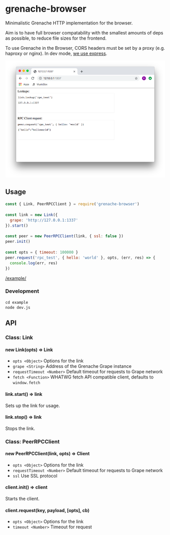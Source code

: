 # grenache-browser

Minimalistic Grenache HTTP implementation for the browser.

Aim is to have full browser compatability with the smallest amounts of deps as possible, to reduce file sizes for the frontend.

To use Grenache in the Browser, CORS headers must be set by a proxy (e.g. haproxy or nginx). In dev mode, [we use express](/example/dev.js).

![browser.png](browser.png)


## Usage

```js
const { Link, PeerRPCClient } = require('grenache-browser')

const link = new Link({
  grape: 'http://127.0.0.1:1337'
}).start()

const peer = new PeerRPCClient(link, { ssl: false })
peer.init()

const opts = { timeout: 100000 }
peer.request('rpc_test', { hello: 'world' }, opts, (err, res) => {
  console.log(err, res)
})
```

[/example/](/example/)


### Development

```
cd example
node dev.js
```

## API

### Class: Link

#### new Link(opts) => Link

 - `opts <Object>` Options for the link
  - `grape <String>` Address of the Grenache Grape instance
  - `requestTimeout <Number>` Default timeout for requests to Grape network
  - `fetch <Function>` WHATWG fetch API compatible client, defaults to `window.fetch`


#### link.start() => link

Sets up the link for usage.

#### link.stop()  => link

Stops the link.


### Class: PeerRPCClient

#### new PeerRPCClient(link, opts) => Client


 - `opts <Object>` Options for the link
  - `requestTimeout <Number>` Default timeout for requests to Grape network
  - `ssl` Use SSL protocol


#### client.init() => client

Starts the client.

#### client.request(key, payload, [opts], cb)

 - `opts <Object>` Options for the link
  - `timeout <Number>` Timeout for request

